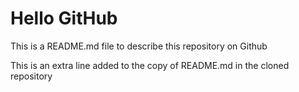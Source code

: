 # Hello GitHub

This is a README.md file to describe this repository on Github

This is an extra line added to the copy of README.md in the cloned repository
